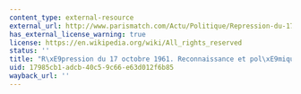 ```yaml
---
content_type: external-resource
external_url: http://www.parismatch.com/Actu/Politique/Repression-du-17-octobre-1961-Reconnaissance-et-polemique-157170
has_external_license_warning: true
license: https://en.wikipedia.org/wiki/All_rights_reserved
status: ''
title: "R\xE9pression du 17 octobre 1961. Reconnaissance et pol\xE9mique"
uid: 17985cb1-adcb-40c5-9c66-e63d012f6b85
wayback_url: ''
---
```

